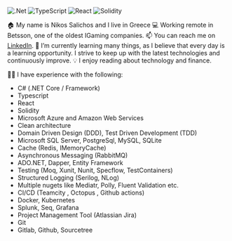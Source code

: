 ![.Net](https://img.shields.io/badge/.NET-5C2D91?style=for-the-badge&logo=.net&logoColor=white)
![TypeScript](https://img.shields.io/badge/typescript-%23007ACC.svg?style=for-the-badge&logo=typescript&logoColor=white)
![React](https://img.shields.io/badge/react-%2320232a.svg?style=for-the-badge&logo=react&logoColor=%2361DAFB)
![Solidity](https://img.shields.io/badge/Solidity-%23363636.svg?style=for-the-badge&logo=solidity&logoColor=white)

🏠 My name is Nikos Salichos and I live in Greece
💻 Working remote in Betsson, one of the oldest IGaming companies.
📫 You can reach me on [LinkedIn](https://www.linkedin.com/in/nikossalichos/).
🌱 I’m currently learning many things, as I believe that every day is a learning opportunity. I strive to keep up with the latest technologies and continuously improve.
💡 I enjoy reading about technology and finance.

👨‍💻 I have experience with the following:
- C# (.NET Core / Framework)
- Typescript
- React
- Solidity
- Microsoft Azure and Amazon Web Services
- Clean architecture
- Domain Driven Design (DDD), Test Driven Development (TDD)
- Microsoft SQL Server, PostgreSql, MySQL, SQLite
- Cache (Redis, IMemoryCache)
- Asynchronous Messaging (RabbitMQ)
- ADO.NET, Dapper, Entity Framework
- Testing (Moq, Xunit, Nunit, Specflow, TestContainers)
- Structured Logging (Serilog, NLog)
- Multiple nugets like Mediatr, Polly, Fluent Validation etc.
- CI/CD (Teamcity , Octopus , Github actions)
- Docker, Kubernetes
- Splunk, Seq, Grafana
- Project Management Tool (Atlassian Jira)
- Git
- Gitlab, Github, Sourcetree
